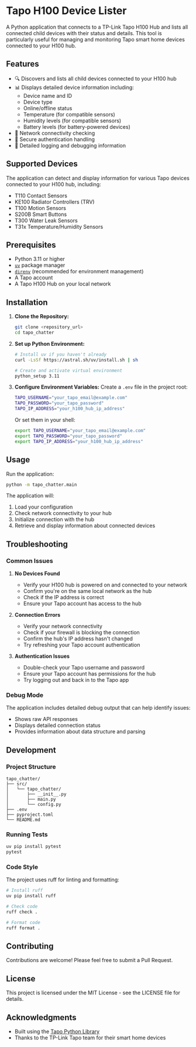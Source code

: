 # Tapo H100 Device Lister

A Python application that connects to a TP-Link Tapo H100 Hub and lists all connected child devices with their status and details. This tool is particularly useful for managing and monitoring Tapo smart home devices connected to your H100 hub.

## Features

-   🔍 Discovers and lists all child devices connected to your H100 hub
-   📊 Displays detailed device information including:
    -   Device name and ID
    -   Device type
    -   Online/offline status
    -   Temperature (for compatible sensors)
    -   Humidity levels (for compatible sensors)
    -   Battery levels (for battery-powered devices)
-   🚦 Network connectivity checking
-   🔐 Secure authentication handling
-   📝 Detailed logging and debugging information

## Supported Devices

The application can detect and display information for various Tapo devices connected to your H100 hub, including:

-   T110 Contact Sensors
-   KE100 Radiator Controllers (TRV)
-   T100 Motion Sensors
-   S200B Smart Buttons
-   T300 Water Leak Sensors
-   T31x Temperature/Humidity Sensors

## Prerequisites

-   Python 3.11 or higher
-   [`uv`](https://github.com/astral-sh/uv) package manager
-   [`direnv`](https://direnv.net/) (recommended for environment management)
-   A Tapo account
-   A Tapo H100 Hub on your local network

## Installation

1. **Clone the Repository:**

    ```bash
    git clone <repository_url>
    cd tapo_chatter
    ```

2. **Set up Python Environment:**

    ```bash
    # Install uv if you haven't already
    curl -LsSf https://astral.sh/uv/install.sh | sh

    # Create and activate virtual environment
    python_setup 3.11
    ```

3. **Configure Environment Variables:**
   Create a `.env` file in the project root:

    ```bash
    TAPO_USERNAME="your_tapo_email@example.com"
    TAPO_PASSWORD="your_tapo_password"
    TAPO_IP_ADDRESS="your_h100_hub_ip_address"
    ```

    Or set them in your shell:

    ```bash
    export TAPO_USERNAME="your_tapo_email@example.com"
    export TAPO_PASSWORD="your_tapo_password"
    export TAPO_IP_ADDRESS="your_h100_hub_ip_address"
    ```

## Usage

Run the application:

```bash
python -m tapo_chatter.main
```

The application will:

1. Load your configuration
2. Check network connectivity to your hub
3. Initialize connection with the hub
4. Retrieve and display information about connected devices

## Troubleshooting

### Common Issues

1. **No Devices Found**

    - Verify your H100 hub is powered on and connected to your network
    - Confirm you're on the same local network as the hub
    - Check if the IP address is correct
    - Ensure your Tapo account has access to the hub

2. **Connection Errors**

    - Verify your network connectivity
    - Check if your firewall is blocking the connection
    - Confirm the hub's IP address hasn't changed
    - Try refreshing your Tapo account authentication

3. **Authentication Issues**
    - Double-check your Tapo username and password
    - Ensure your Tapo account has permissions for the hub
    - Try logging out and back in to the Tapo app

### Debug Mode

The application includes detailed debug output that can help identify issues:

-   Shows raw API responses
-   Displays detailed connection status
-   Provides information about data structure and parsing

## Development

### Project Structure

```
tapo_chatter/
├── src/
│   └── tapo_chatter/
│       ├── __init__.py
│       ├── main.py
│       └── config.py
├── .env
├── pyproject.toml
└── README.md
```

### Running Tests

```bash
uv pip install pytest
pytest
```

### Code Style

The project uses ruff for linting and formatting:

```bash
# Install ruff
uv pip install ruff

# Check code
ruff check .

# Format code
ruff format .
```

## Contributing

Contributions are welcome! Please feel free to submit a Pull Request.

## License

This project is licensed under the MIT License - see the LICENSE file for details.

## Acknowledgments

-   Built using the [Tapo Python Library](https://github.com/mihai-dinculescu/tapo)
-   Thanks to the TP-Link Tapo team for their smart home devices
